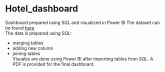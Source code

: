 # Hotel_dashboard
Dashboard prepared using SQL and visualized in Power BI
The dataset can be found [here](https://www.absentdata.com/hotel_revenue_historical_full/)  
The data is prepared using SQL:  
- merging tables
- adding new column
- joining tables  
Visuales are done using Power BI after importing tables from SQL. A PDF is provided for the final dashboard.
